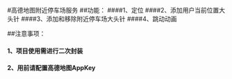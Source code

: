 #高德地图附近停车场服务
##功能：
####1、定位
####2、添加用户当前位置大头针
####3、添加和移除附近停车场大头针
####4、跳动动画

##注意事项：
#### 1、项目使用需进行二次封装
#### 2、用前请配置高德地图AppKey




